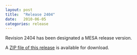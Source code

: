 ```yaml
---
layout: post
title:  "Release 2404"
date:   2010-06-05
categories: release
---
```


Revision 2404 has been designated a MESA release version.


A [ZIP file of this release][zip] is available for download.

[zip]:http://sourceforge.net/projects/mesa/files/releases/mesa-r2404.zip/download
